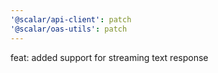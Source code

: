 ```yaml
---
'@scalar/api-client': patch
'@scalar/oas-utils': patch
---
```


feat: added support for streaming text response
